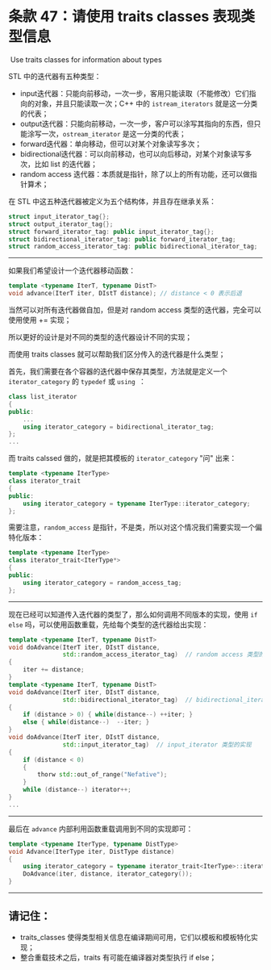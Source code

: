 # 条款 47：请使用 traits classes 表现类型信息

​		Use traits classes for information about types

STL 中的迭代器有五种类型：

- input迭代器：只能向前移动，一次一步，客用只能读取（不能修改）它们指向的对象，并且只能读取一次；C++ 中的 `istream_iterators` 就是这一分类的代表；
- output迭代器：只能向前移动，一次一步，客户可以涂写其指向的东西，但只能涂写一次，`ostream_iterator` 是这一分类的代表；
- forward迭代器：单向移动，但可以对某个对象读写多次；
- bidirectional迭代器：可以向前移动，也可以向后移动，对某个对象读写多次，比如 list 的迭代器；
- random access 迭代器：本质就是指针，除了以上的所有功能，还可以做指针算术；

在 STL 中这五种迭代器被定义为五个结构体，并且存在继承关系：

````c++
struct input_iterator_tag{};
struct output_iterator_tag{};
struct forward_iterator_tag: public input_iterator_tag{};
struct bidirectional_iterator_tag: public forward_iterator_tag;
struct random_access_iterator_tag: public bidirectional_iterator_tag;
````

---

如果我们希望设计一个迭代器移动函数：

````c++
template <typename IterT, typename DistT>
void advance(IterT iter, DIstT distance); // distance < 0 表示后退
````

当然可以对所有迭代器做自加，但是对 random access 类型的迭代器，完全可以使用使用 += 实现；

所以更好的设计是对不同的类型的迭代器设计不同的实现；

而使用 traits classes 就可以帮助我们区分传入的迭代器是什么类型；

首先，我们需要在各个容器的迭代器中保存其类型，方法就是定义一个 `iterator_category` 的 `typedef` 或 `using `：

````c++
class list_iterator
{
public:
	...
	using iterator_category = bidirectional_iterator_tag;
};
...
````

而 traits calssed 做的，就是把其模板的 `iterator_category` "问" 出来：

````c++
template <typename IterType>
class iterator_trait
{
public:
    using iterator_category = typename IterType::iterator_category;
};
````

需要注意，`random_access` 是指针，不是类，所以对这个情况我们需要实现一个偏特化版本：

````c++
template <typename IterType>
class iterator_trait<IterType*>
{
public:
	using iterator_category = random_access_tag;
};
````

---

现在已经可以知道传入迭代器的类型了，那么如何调用不同版本的实现，使用 `if else` 吗，可以使用函数重载，先给每个类型的迭代器给出实现：

```c++
template <typename IterT, typename DistT>
void doAdvance(IterT iter, DIstT distance, 
               std::random_access_iterator_tag)  // random access 类型的实现
{
    iter += distance;
}
template <typename IterT, typename DistT>
void doAdvance(IterT iter, DIstT distance, 
               std::bidirectional_iterator_tag)  // bidirectional_iterator 类型的实现
{
    if (distance > 0) { while(distance--) ++iter; }
    else { while(distance--)  --iter; }
}
void doAdvance(IterT iter, DIstT distance, 
               std::input_iterator_tag)  // input_iterator 类型的实现
{
    if (distance < 0)
    {
        thorw std::out_of_range("Nefative");
	}
    while (distance--) iterator++; 
}
...
```

---

最后在 `advance` 内部利用函数重载调用到不同的实现即可：

````c++
template <typename IterType, typename DistType>
void Advance(IterType iter, DistType distance)
{
    using iterator_category = typename iterator_trait<IterType>::iterator_category;
    DoAdvance(iter, distance, iterator_category());
}
````

---



## 请记住：

- traits_classes 使得类型相关信息在编译期间可用，它们以模板和模板特化实现；
- 整合重载技术之后，traits 有可能在编译器对类型执行 if else；
